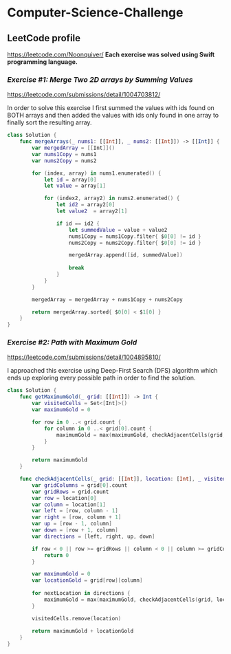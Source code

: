# Computer-Science-Challenge
## LeetCode profile
https://leetcode.com/Noonquiver/
**Each exercise was solved using Swift programming language.**

### _Exercise #1: Merge Two 2D arrays by Summing Values_
https://leetcode.com/submissions/detail/1004703812/
<p>In order to solve this exercise I first summed the values with ids found on BOTH arrays and then added the values with ids only found in one array to finally sort the resulting array.</p>

```swift
class Solution {
    func mergeArrays(_ nums1: [[Int]], _ nums2: [[Int]]) -> [[Int]] {
        var mergedArray = [[Int]]()
        var nums1Copy = nums1
        var nums2Copy = nums2

        for (index, array) in nums1.enumerated() {
            let id = array[0]
            let value = array[1]

            for (index2, array2) in nums2.enumerated() {
                let id2 = array2[0]
                let value2  = array2[1]

                if id == id2 {
                    let summedValue = value + value2
                    nums1Copy = nums1Copy.filter{ $0[0] != id }
                    nums2Copy = nums2Copy.filter{ $0[0] != id }

                    mergedArray.append([id, summedValue])
  
                    break
                }
            }
        }

        mergedArray = mergedArray + nums1Copy + nums2Copy

        return mergedArray.sorted{ $0[0] < $1[0] }
    }
}
```

### _Exercise #2: Path with Maximum Gold_
https://leetcode.com/submissions/detail/1004895810/
<p>I approached this exercise using Deep-First Search (DFS) algorithm which ends up exploring every possible path in order to find the solution.</p>

```swift
class Solution {
    func getMaximumGold(_ grid: [[Int]]) -> Int {
        var visitedCells = Set<[Int]>()
        var maximumGold = 0

        for row in 0 ..< grid.count {
            for column in 0 ..< grid[0].count {
                maximumGold = max(maximumGold, checkAdjacentCells(grid, location: [row, column], &visitedCells))
            }
        }

        return maximumGold
    }

    func checkAdjacentCells(_ grid: [[Int]], location: [Int], _ visitedCells: inout Set<[Int]>) -> Int {
        var gridColumns = grid[0].count
        var gridRows = grid.count
        var row = location[0]
        var column = location[1]
        var left = [row, column - 1]
        var right = [row, column + 1]
        var up = [row - 1, column]
        var down = [row + 1, column]
        var directions = [left, right, up, down]

        if row < 0 || row >= gridRows || column < 0 || column >= gridColumns || grid[row][column] == 0 || !visitedCells.insert(location).inserted {
            return 0
        }

        var maximumGold = 0
        var locationGold = grid[row][column]
        
        for nextLocation in directions {
            maximumGold = max(maximumGold, checkAdjacentCells(grid, location: nextLocation, &visitedCells))
        }

        visitedCells.remove(location)
        
        return maximumGold + locationGold
    }
}
```
